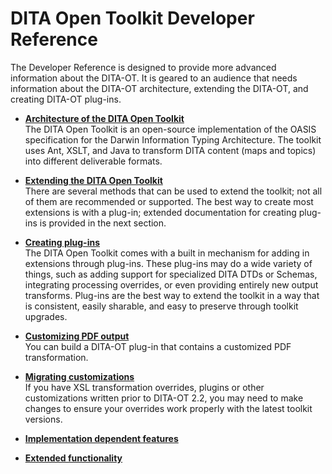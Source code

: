 # DITA Open Toolkit Developer Reference

 The Developer Reference is designed to provide more advanced information about the DITA-OT. It is geared to an audience that needs information about the DITA-OT architecture, extending the DITA-OT, and creating DITA-OT plug-ins. 

-   **[Architecture of the DITA Open Toolkit](../dev_ref/DITA-OTArchitecture.md)**  
The DITA Open Toolkit is an open-source implementation of the OASIS specification for the Darwin Information Typing Architecture. The toolkit uses Ant, XSLT, and Java to transform DITA content \(maps and topics\) into different deliverable formats.
-   **[Extending the DITA Open Toolkit](../dev_ref/extending-the-ot.md)**  
There are several methods that can be used to extend the toolkit; not all of them are recommended or supported. The best way to create most extensions is with a plug-in; extended documentation for creating plug-ins is provided in the next section.
-   **[Creating plug-ins](../dev_ref/plugins-overview.md)**  
The DITA Open Toolkit comes with a built in mechanism for adding in extensions through plug-ins. These plug-ins may do a wide variety of things, such as adding support for specialized DITA DTDs or Schemas, integrating processing overrides, or even providing entirely new output transforms. Plug-ins are the best way to extend the toolkit in a way that is consistent, easily sharable, and easy to preserve through toolkit upgrades.
-   **[Customizing PDF output](../user-guide/dita2pdf-customization.md)**  
You can build a DITA-OT plug-in that contains a customized PDF transformation.
-   **[Migrating customizations](../dev_ref/migration.md)**  
If you have XSL transformation overrides, plugins or other customizations written prior to DITA-OT 2.2, you may need to make changes to ensure your overrides work properly with the latest toolkit versions.
-   **[Implementation dependent features](../dev_ref/DITA1.2-implementation-dependent-features.md)**  

-   **[Extended functionality](../dev_ref/extended-functionality.md)**  


